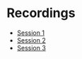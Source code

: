 # Recordings

* [Session 1](https://vimeo.com/941180072?share=copy)
* [Session 2](https://vimeo.com/941183321?share=copy)
* [Session 3](https://vimeo.com/941184540?share=copy)

